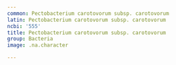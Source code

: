 ```yaml
---
common: Pectobacterium carotovorum subsp. carotovorum
latin: Pectobacterium carotovorum subsp. carotovorum
ncbi: '555'
title: Pectobacterium carotovorum subsp. carotovorum
group: Bacteria
image: .na.character

---
```

